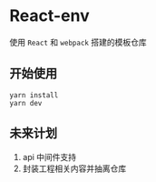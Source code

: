 # React-env

使用 `React` 和 `webpack` 搭建的模板仓库

## 开始使用

```shell
yarn install
yarn dev
```

## 未来计划

1. api 中间件支持
2. 封装工程相关内容并抽离仓库
